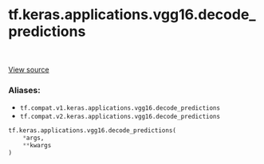 <div itemscope itemtype="http://developers.google.com/ReferenceObject">
<meta itemprop="name" content="tf.keras.applications.vgg16.decode_predictions" />
<meta itemprop="path" content="Stable" />
</div>

# tf.keras.applications.vgg16.decode_predictions

<!-- Insert buttons -->

<table class="tfo-notebook-buttons tfo-api" align="left">
</table>

<a target="_blank" href="/code/stable/tensorflow/python/keras/applications/__init__.py">View source</a>



<!-- Start diff -->


### Aliases:

* `tf.compat.v1.keras.applications.vgg16.decode_predictions`
* `tf.compat.v2.keras.applications.vgg16.decode_predictions`


``` python
tf.keras.applications.vgg16.decode_predictions(
    *args,
    **kwargs
)
```



<!-- Placeholder for "Used in" -->
